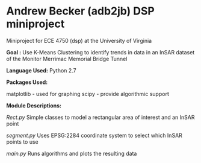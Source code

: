 Andrew Becker (adb2jb) DSP miniproject 
======================================
Miniproject for ECE 4750 (dsp) at the University of Virginia

<b>Goal :</b> Use K-Means Clustering to identify trends in data in an InSAR dataset of the Monitor Merrimac Memorial Bridge Tunnel

<b>Language Used:</b> Python 2.7

<b>Packages Used:</b>
<p>
  matplotlib - used for graphing
  scipy - provide algorithmic support
</p>  
<b>Module Descriptions:</b>

  <em>Rect.py</em>
    Simple classes to model a rectangular area of interest and an InSAR point

  <em>segment.py</em>
    Uses EPSG:2284 coordinate system to select which InSAR points to use
    
  <em>main.py</em>
    Runs algorithms and plots the resulting data
